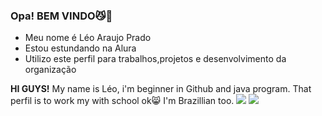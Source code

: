 ### Opa! BEM VINDO😼👋

- Meu nome é Léo Araujo Prado
- Estou estundando na Alura
- Utilizo este perfil para trabalhos,projetos e desenvolvimento da organização

**HI GUYS!** My name is Léo, i'm beginner in Github and java program. That perfil is to work my with school ok😸
I'm Brazillian too.
![](https://media.tenor.com/eQQ4RSTqbJoAAAAj/tails-tails-sonic.gif)    ![]([https://media.tenor.com/0kD70Upo3QMAAAAi/knuckles-sonic.gif](https://media1.tenor.com/m/_MzV95YcWaoAAAAd/tails-dancing.gif))
